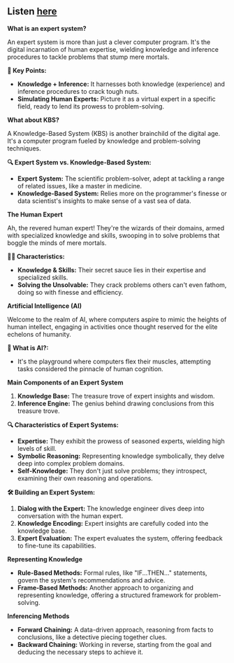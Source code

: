 ## Listen [here](https://youtu.be/4k-MB2WRLys )

**What is an expert system?**

An expert system is more than just a clever computer program. It's the digital incarnation of human expertise, wielding knowledge and inference procedures to tackle problems that stump mere mortals.

**🌟 Key Points:**
- **Knowledge + Inference:** It harnesses both knowledge (experience) and inference procedures to crack tough nuts.
- **Simulating Human Experts:** Picture it as a virtual expert in a specific field, ready to lend its prowess to problem-solving.

**What about KBS?**

A Knowledge-Based System (KBS) is another brainchild of the digital age. It's a computer program fueled by knowledge and problem-solving techniques.

**🔍 Expert System vs. Knowledge-Based System:**
- **Expert System:** The scientific problem-solver, adept at tackling a range of related issues, like a master in medicine.
- **Knowledge-Based System:** Relies more on the programmer's finesse or data scientist's insights to make sense of a vast sea of data.

**The Human Expert**

Ah, the revered human expert! They're the wizards of their domains, armed with specialized knowledge and skills, swooping in to solve problems that boggle the minds of mere mortals.

**👩‍🔬 Characteristics:**
- **Knowledge & Skills:** Their secret sauce lies in their expertise and specialized skills.
- **Solving the Unsolvable:** They crack problems others can't even fathom, doing so with finesse and efficiency.

**Artificial Intelligence (AI)**

Welcome to the realm of AI, where computers aspire to mimic the heights of human intellect, engaging in activities once thought reserved for the elite echelons of humanity.

**🤖 What is AI?:**
- It's the playground where computers flex their muscles, attempting tasks considered the pinnacle of human cognition.

**Main Components of an Expert System**

1. **Knowledge Base:** The treasure trove of expert insights and wisdom.
2. **Inference Engine:** The genius behind drawing conclusions from this treasure trove.

**🔍 Characteristics of Expert Systems:**
- **Expertise:** They exhibit the prowess of seasoned experts, wielding high levels of skill.
- **Symbolic Reasoning:** Representing knowledge symbolically, they delve deep into complex problem domains.
- **Self-Knowledge:** They don't just solve problems; they introspect, examining their own reasoning and operations.

**🛠️ Building an Expert System:**
1. **Dialog with the Expert:** The knowledge engineer dives deep into conversation with the human expert.
2. **Knowledge Encoding:** Expert insights are carefully coded into the knowledge base.
3. **Expert Evaluation:** The expert evaluates the system, offering feedback to fine-tune its capabilities.

**Representing Knowledge**

- **Rule-Based Methods:** Formal rules, like "IF...THEN..." statements, govern the system's recommendations and advice.
- **Frame-Based Methods:** Another approach to organizing and representing knowledge, offering a structured framework for problem-solving.

**Inferencing Methods**

- **Forward Chaining:** A data-driven approach, reasoning from facts to conclusions, like a detective piecing together clues.
- **Backward Chaining:** Working in reverse, starting from the goal and deducing the necessary steps to achieve it.
